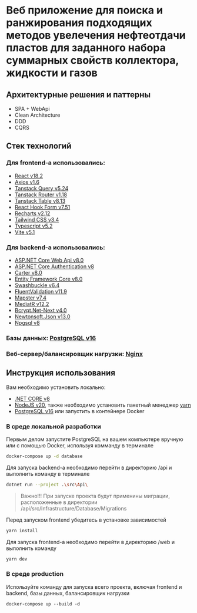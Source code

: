 # Веб приложение для поиска и ранжирования подходящих методов увелечения нефтеотдачи пластов для заданного набора суммарных свойств коллектора, жидкости и газов

## Архитектурные решения и паттерны

- SPA + WebApi
- Clean Architecture
- DDD
- CQRS

## Стек технологий

### Для frontend-а использовались:

- [React v18.2](https://react.dev/)
- [Axios v1.6](https://axios-http.com/ru/docs/intro)
- [Tanstack Query v5.24](https://tanstack.com/query/v5/docs/framework/react/overview)
- [Tanstack Router v1.18](https://tanstack.com/router/v1/docs/framework/react/overview)
- [Tanstack Table v8.13](https://tanstack.com/table/v8/docs/introduction)
- [React Hook Form v7.51](https://react-hook-form.com/)
- [Recharts v2.12](https://recharts.org/en-US/)
- [Tailwind CSS v3.4](https://tailwindcss.com/docs/installation)
- [Typescript v5.2](https://www.typescriptlang.org/docs/)
- [Vite v5.1](https://vitejs.dev/)

### Для backend-a использовались:

- [ASP.NET Core Web Api v8.0](https://learn.microsoft.com/en-us/aspnet/core/?view=aspnetcore-8.0)
- [ASP.NET Core Authentication v8](https://learn.microsoft.com/en-us/aspnet/core/security/authentication/?view=aspnetcore-8.0)
- [Carter v8.0](https://github.com/CarterCommunity/Carter)
- [Entity Framework Core v8.0](https://learn.microsoft.com/ru-ru/ef/core/)
- [Swashbuckle v6.4](https://github.com/domaindrivendev/Swashbuckle.AspNetCore)
- [FluentValidation v11.9](https://docs.fluentvalidation.net/en/latest/)
- [Mapster v7.4](https://github.com/MapsterMapper/Mapster)
- [MediatR v12.2](https://github.com/jbogard/MediatR)
- [Bcrypt.Net-Next v4.0](https://github.com/BcryptNet/bcrypt.net)
- [Newtonsoft.Json v13.0](https://www.newtonsoft.com/json)
- [Npgsql v8](https://www.npgsql.org/)

### Базы данных: [PostgreSQL v16](https://www.postgresql.org/docs/16/index.html)

### Веб-сервер/балансировщик нагрузки: [Nginx](https://nginx.org/ru/docs/)

## Инструкция использования

Вам необходимо установить локально:

- [.NET CORE v8](https://dotnet.microsoft.com/en-us/download)
- [NodeJS v20](https://nodejs.org/en/download/package-manager), также необходимо установить пакетный менеджер [yarn](https://classic.yarnpkg.com/en/docs/install#windows-stable)
- [PostgreSQL v16](https://www.postgresql.org/download/) или запустить в контейнере Docker

### В среде локальной разработки

Первым делом запустите PostgreSQL на вашем компьютере вручную или с помощью Docker, используя комманду в терминале

```sh
docker-compose up -d database
```

Для запуска backend-а необходимо перейти в директорию /api и выполнить команду в терминале

```sh
dotnet run --project .\src\Api\
```

> Важно!!!
> При запуске проекта будут применины миграции, расположенные в директории /api/src/Infrastructure/Database/Migrations

Перед запуском frontend убедитесь в установке зависимостей

```sh
yarn install
```

Для запуска frontend-a необходимо перейти в директорию /web и выполнить команду

```sh
yarn dev
```

### В среде production

Используйте команду для запуска всего проекта, включая frontend и backend, базы данных, балансировщик нагрузки

```
docker-compose up --build -d
```

